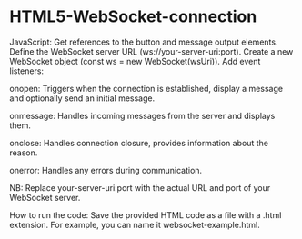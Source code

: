 ﻿# HTML5-WebSocket-connection
JavaScript:
Get references to the button and message output elements.
Define the WebSocket server URL (ws://your-server-uri:port).
Create a new WebSocket object (const ws = new WebSocket(wsUri)).
Add event listeners:

onopen: Triggers when the connection is established, display a message and optionally send an initial message.

onmessage: Handles incoming messages from the server and displays them.

onclose: Handles connection closure, provides information about the reason.

onerror: Handles any errors during communication.

NB: Replace your-server-uri:port with the actual URL and port of your WebSocket server.

How to run the code: Save the provided HTML code as a file with a .html extension. For example, you can name it websocket-example.html.
